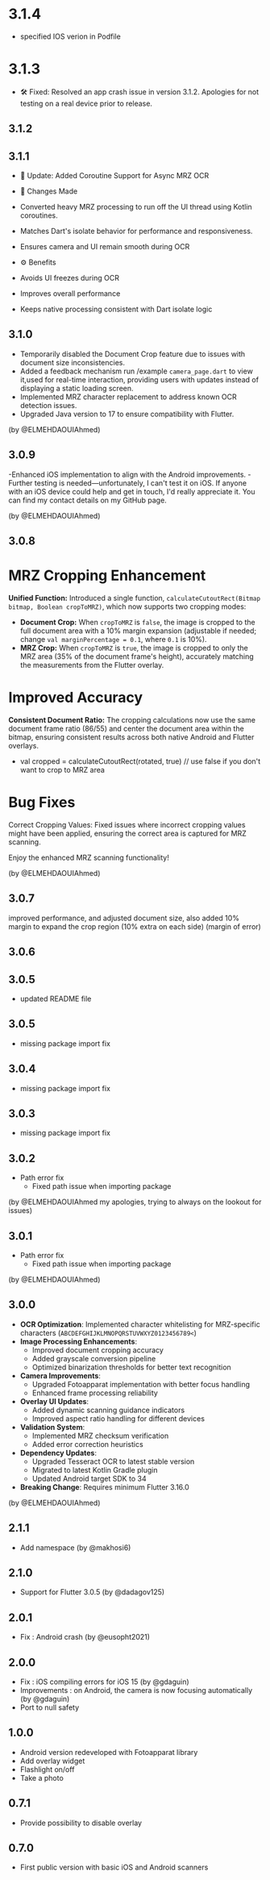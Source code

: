 # 3.1.4

- specified IOS verion in Podfile

# 3.1.3

- 🛠️ Fixed: Resolved an app crash issue in version 3.1.2. Apologies for not testing on a real device prior to release.

## 3.1.2


## 3.1.1

- 🚀 Update: Added Coroutine Support for Async MRZ OCR

- 🔄 Changes Made
- Converted heavy MRZ processing to run off the UI thread using Kotlin coroutines.
- Matches Dart's isolate behavior for performance and responsiveness.
- Ensures camera and UI remain smooth during OCR

- ⚙️ Benefits

- Avoids UI freezes during OCR
- Improves overall performance
- Keeps native processing consistent with Dart isolate logic


## 3.1.0

- Temporarily disabled the Document Crop feature due to issues with document size inconsistencies.
- Added a feedback mechanism run /example `camera_page.dart` to view it,used for real-time interaction, providing users with updates instead of displaying a static loading screen.
- Implemented MRZ character replacement to address known OCR detection issues.
- Upgraded Java version to 17 to ensure compatibility with Flutter.

(by @ELMEHDAOUIAhmed)

## 3.0.9

-Enhanced iOS implementation to align with the Android improvements.
-Further testing is needed—unfortunately, I can't test it on iOS. If anyone with an iOS device could help and get in touch, I'd really appreciate it. You can find my contact details on my GitHub page.

(by @ELMEHDAOUIAhmed)
## 3.0.8

# MRZ Cropping Enhancement  
**Unified Function:** Introduced a single function, `calculateCutoutRect(Bitmap bitmap, Boolean cropToMRZ)`, which now supports two cropping modes:

- **Document Crop:** When `cropToMRZ` is `false`, the image is cropped to the full document area with a 10% margin expansion (adjustable if needed; change `val marginPercentage = 0.1`, where `0.1` is 10%).  
- **MRZ Crop:** When `cropToMRZ` is `true`, the image is cropped to only the MRZ area (35% of the document frame's height), accurately matching the measurements from the Flutter overlay.

# Improved Accuracy  
**Consistent Document Ratio:** The cropping calculations now use the same document frame ratio (86/55) and center the document area within the bitmap, ensuring consistent results across both native Android and Flutter overlays.


- val cropped = calculateCutoutRect(rotated, true) // use false if you don't want to crop to MRZ area

# Bug Fixes
Correct Cropping Values: Fixed issues where incorrect cropping values might have been applied, ensuring the correct area is captured for MRZ scanning.

Enjoy the enhanced MRZ scanning functionality!

(by @ELMEHDAOUIAhmed)

## 3.0.7

improved performance, and adjusted document size, also added 10% margin to expand the crop region (10% extra on each side) (margin of error)

## 3.0.6

## 3.0.5

* updated README file

## 3.0.5

* missing package import fix

## 3.0.4

* missing package import fix

## 3.0.3

* missing package import fix

## 3.0.2
* Path error fix
  - Fixed path issue when importing package

(by @ELMEHDAOUIAhmed my apologies, trying to always on the lookout for issues)

## 3.0.1
* Path error fix
  - Fixed path issue when importing package

(by @ELMEHDAOUIAhmed)

## 3.0.0

* **OCR Optimization**: Implemented character whitelisting for MRZ-specific characters (`ABCDEFGHIJKLMNOPQRSTUVWXYZ0123456789<`)
* **Image Processing Enhancements**:
  - Improved document cropping accuracy
  - Added grayscale conversion pipeline
  - Optimized binarization thresholds for better text recognition
* **Camera Improvements**:
  - Upgraded Fotoapparat implementation with better focus handling
  - Enhanced frame processing reliability
* **Overlay UI Updates**:
  - Added dynamic scanning guidance indicators
  - Improved aspect ratio handling for different devices
* **Validation System**:
  - Implemented MRZ checksum verification
  - Added error correction heuristics
* **Dependency Updates**:
  - Upgraded Tesseract OCR to latest stable version
  - Migrated to latest Kotlin Gradle plugin
  - Updated Android target SDK to 34
* **Breaking Change**: Requires minimum Flutter 3.16.0

(by @ELMEHDAOUIAhmed)


## 2.1.1

* Add namespace (by @makhosi6)

## 2.1.0

* Support for Flutter 3.0.5 (by @dadagov125)

## 2.0.1

* Fix : Android crash (by @eusopht2021)

## 2.0.0

* Fix : iOS compiling errors for iOS 15 (by @gdaguin)
* Improvements : on Android, the camera is now focusing automatically (by @gdaguin)
* Port to null safety

## 1.0.0
* Android version redeveloped with Fotoapparat library
* Add overlay widget
* Flashlight on/off
* Take a photo

## 0.7.1

* Provide possibility to disable overlay

## 0.7.0

* First public version with basic iOS and Android scanners
